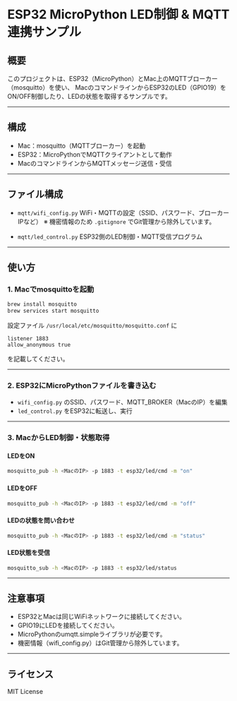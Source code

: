 
# ESP32 MicroPython LED制御 & MQTT連携サンプル

## 概要

このプロジェクトは、ESP32（MicroPython）とMac上のMQTTブローカー（mosquitto）を使い、
MacのコマンドラインからESP32のLED（GPIO19）をON/OFF制御したり、LEDの状態を取得するサンプルです。

---

## 構成

- Mac：mosquitto（MQTTブローカー）を起動
- ESP32：MicroPythonでMQTTクライアントとして動作
- MacのコマンドラインからMQTTメッセージ送信・受信

---

## ファイル構成

- `mqtt/wifi_config.py`
	WiFi・MQTTの設定（SSID、パスワード、ブローカーIPなど）
	※ 機密情報のため `.gitignore` でGit管理から除外しています。

- `mqtt/led_control.py`
	ESP32側のLED制御・MQTT受信プログラム

---

## 使い方

### 1. Macでmosquittoを起動

```sh
brew install mosquitto
brew services start mosquitto
```

設定ファイル `/usr/local/etc/mosquitto/mosquitto.conf` に
```
listener 1883
allow_anonymous true
```
を記載してください。

---

### 2. ESP32にMicroPythonファイルを書き込む

- `wifi_config.py` のSSID、パスワード、MQTT_BROKER（MacのIP）を編集
- `led_control.py` をESP32に転送し、実行

---

### 3. MacからLED制御・状態取得

#### LEDをON

```sh
mosquitto_pub -h <MacのIP> -p 1883 -t esp32/led/cmd -m "on"
```

#### LEDをOFF

```sh
mosquitto_pub -h <MacのIP> -p 1883 -t esp32/led/cmd -m "off"
```

#### LEDの状態を問い合わせ

```sh
mosquitto_pub -h <MacのIP> -p 1883 -t esp32/led/cmd -m "status"
```

#### LED状態を受信

```sh
mosquitto_sub -h <MacのIP> -p 1883 -t esp32/led/status
```

---

## 注意事項

- ESP32とMacは同じWiFiネットワークに接続してください。
- GPIO19にLEDを接続してください。
- MicroPythonのumqtt.simpleライブラリが必要です。
- 機密情報（wifi_config.py）はGit管理から除外しています。

---

## ライセンス

MIT License
